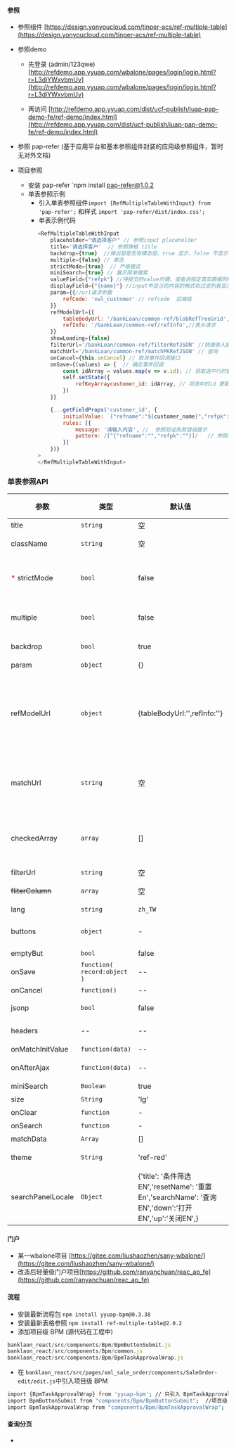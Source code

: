 #### 参照
* 参照组件 [https://design.yonyoucloud.com/tinper-acs/ref-multiple-table](https://design.yonyoucloud.com/tinper-acs/ref-multiple-table)

* 参照demo
  + 先登录 (admin/123qwe)
    [http://refdemo.app.yyuap.com/wbalone/pages/login/login.html?r=L3diYWxvbmUv](http://refdemo.app.yyuap.com/wbalone/pages/login/login.html?r=L3diYWxvbmUv)

  + 再访问
    [http://refdemo.app.yyuap.com/dist/ucf-publish/iuap-pap-demo-fe/ref-demo/index.html](http://refdemo.app.yyuap.com/dist/ucf-publish/iuap-pap-demo-fe/ref-demo/index.html)
* 参照 pap-refer (基于应用平台和基本参照组件封装的应用级参照组件，暂时无对外文档)
* 项目参照
   * 安装 pap-refer `npm install pap-refer@1.0.2
   * 单表参照示例
     * 引入单表参照组件`import {RefMultipleTableWithInput} from 'pap-refer';` 和样式 `import 'pap-refer/dist/index.css';`
     * 单表示例代码
     ```js
        <RefMultipleTableWithInput
            placeholder="请选择客户" // 参照input placeholder
            title='请选择客户'  // 参照弹框 title
            backdrop={true}  //弹出层是否有模态层，true 显示，false 不显示
            multiple={false} // 单选
            strictMode={true}  // 严格模式
            miniSearch={true} // 展示简单搜索
            valueField={"refpk"} //待提交的value的键。或者说指定真实数据的键。要求具有唯一性
            displayField={"{name}"} //input中显示的内容的格式和过滤列表显示的内容格式。
            param={{//url请求参数
                refCode: 'xwl_customer' // refcode  后端给
            }}
            refModelUrl={{
                tableBodyUrl: '/bankLoan/common-ref/blobRefTreeGrid',//表体请求
                refInfo: '/bankLoan/common-ref/refInfo',//表头请求
            }}
            showLoading={false}
            filterUrl='/bankLoan/common-ref/filterRefJSON' //快捷录入接口
            matchUrl='/bankLoan/common-ref/matchPKRefJSON' // 查询
            onCancel={this.onCancel} // 取消事件回调接口
            onSave={(values) => {  // 确定事件回调
                const idArray = values.map(v => v.id); // 获取选中行的数据id
                self.setState({
                    refKeyArraycustomer_id: idArray, // 将选中的id 更新的组件的 state 中
                })
            }}

            {...getFieldProps('customer_id', {
                initialValue: `{"refname":"${customer_name}","refpk":"${customer_id}"}`, // 参照初始化值
                rules: [{
                    message: '请输入内容', //  参照验证失败错误提示
                    pattern: /[^{"refname":"","refpk":""}]/   // 参照验证规则
                }]
            })}
        >
        </RefMultipleTableWithInput>
     ```
### 单表参照API

参数 | 类型 |默认值| 说明 | 必选
---|---|--- | --- | ---
title |``string``|空 |打开上传的模态框显示的标题文字 | 否
className |`string`|空 | 参照class样式，作用于弹出层的样式，默认为空。 | 否
<span style="color:red;">*</span> strictMode|`bool`|false |严格模式，此配置项为业务优化使用，当为 true（启用） 时每次打开弹出层都会刷新数据，若不启用时第一次数据加载正常且部为第一页数据时不再刷新数据 | 否
multiple |`bool`| false |是否单选， true 多选，false 单选， 同时多选时不会有确认和取消按钮，多选时会出现复选框 | 否
backdrop |`bool`| true |弹出层是否有模态层，true 显示，false 不显示 | 否
param|`object`| {} |refModelUrl 中接口请求的参数 | 否
refModelUrl |`object`|{tableBodyUrl:'',refInfo:''} |弹出层数据接口地址，为了兼容其他参照保留了多连接配置。<br/>如：<br/>{ <br/>tableBodyUrl:'blobRefTreeGrid',//表体请求<br />tableBarUrl:'refInfo',//表头请求<br />} | 是
matchUrl| ``string``|空|查询并校验 value 中的 refpk 对应参照的详细记录并且修改checkedArray。 当需要请求接口获取完整数据时，可以传入checkedArray=[]，value中refpk不为空就可以|否
checkedArray| `array`|[]|已选择数据。注意，当使用RefMultipleTableWithInput 或者 搭配refcorewithinput使用时，checkedArray这个参数不起效且初始值默认[] | 否
filterUrl| ``string``|空|快捷录入接口。|否
<s>fliterColumn| ``array``|空|<s>行内筛选配置的筛选项，无则没有，详情请查看参数详解</s>|否</s>
lang|`string`| `zh_TW` |多语配置，详情查看参数详解 | 否
buttons|`object`| - |{buttons:{cancelText:'',confirmText:'',okText:''}} 按钮文字展示| 否
emptyBut| `bool` | false| 清空按钮是否展示 |否
onSave |`function( record:object )`|-- |保存回调函数，返回已选择的记录详细数据。 | 否
onCancel  |`function()` | -- | 关闭弹出层 | 否
jsonp| `bool` | false | refInfo和matchUrl的request请求传参jsonp| 否
headers| -- | -- | refInfo、tableBodyUrl和matchUrl的request请求传参headers| 否
onMatchInitValue| `function(data)` | -- | 返回matchUrl请求的全部数据|否
onAfterAjax| `function(data)`| -- |tableBodyUrl请求后的回调，返回全部数据| 否
miniSearch| `Boolean`|true|默认是简单搜索|否
size|`String`|'lg'|modal的size|否
onClear|`function`|-|复杂搜索清空操作回调|否
onSearch|`function`|-|复杂搜索搜索操作回调，返回搜索values|否
matchData | `Array` | [] | 选中的节点(<span style="color: red; font-size: 15px;">macthData和value配合使用</span>)| 否
theme| `String` | 'ref-red' | 参照主题，现在就两种选择'ref-red'或者'ref-blue' | 否
searchPanelLocale | `Object` | {'title': '条件筛选EN','resetName': '重置En','searchName': '查询EN','down':'打开EN','up':'关闭EN',} | 复杂搜索标题，按钮的文字等信息 | 否

     
  

#### 门户
* 某一wbalone项目 [https://gitee.com/liushaozhen/sany-wbalone/](https://gitee.com/liushaozhen/sany-wbalone/) 
* 改造后轻量级门户项目[https://github.com/ranyanchuan/reac_ap_fe](https://github.com/ranyanchuan/reac_ap_fe)

#### 流程
* 安装最新流程包 `npm install yyuap-bpm@0.3.38 `
* 安装最新表格参照 `npm install ref-multiple-table@2.0.2`
* 添加项目级 BPM (源代码在工程中)
```js
banklaon_react/src/components/Bpm/BpmButtonSubmit.js
banklaon_react/src/components/Bpm/common.js
banklaon_react/src/components/Bpm/BpmTaskApprovalWrap.js
```
* 在 `banklaon_react/src/pages/xml_sale_order/components/SaleOrder-edit/edit.js`中引入项目级 BPM
```bash
import {BpmTaskApprovalWrap} from 'yyuap-bpm'; // 只引入 BpmTaskApprovalWrap，去掉之前引入的  BpmButtonSubmit
import BpmButtonSubmit from "components/Bpm/BpmButtonSubmit";  //项目级 BPM
import BpmTaskApprovalWrap from "components/Bpm/BpmTaskApprovalWrap";

```

#### 查询分页
+ 
